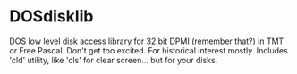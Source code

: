 # DOSdisklib
DOS low level disk access library for 32 bit DPMI (remember that?) in TMT or Free Pascal. Don't get too excited. For historical interest mostly. Includes 'cld' utility, like 'cls' for clear screen... but for your disks.
